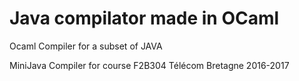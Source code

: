 # Java compilator made in OCaml

Ocaml Compiler for a subset of JAVA

MiniJava Compiler for course F2B304 Télécom Bretagne 2016-2017
